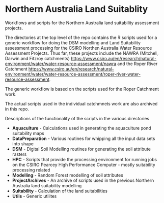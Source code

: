 # Northern Australia Land Suitablity
Workflows and scripts for the Northern Australia land suitability assessment projects.


The directories at the top level of the repo contains the R scripts used for a generic workflow for doing the DSM modelling and Land Suitability assessment processing for the CSIRO Northen Australia Water Resource Assessment Projects. Thus far, these projects include the NAWRA (Mitchell, Darwin and Fitzroy catchments) https://www.csiro.au/en/research/natural-environment/water/water-resource-assessment/nawra and the Roper River Catchment https://www.csiro.au/en/research/natural-environment/water/water-resource-assessment/roper-river-water-resource-assessment.

The generic workflow is based on the scripts used for the Roper Catchment work.

The actual scripts used in the individual catchmnets work are also archived in this repo.

Descriptions of the functionality of the scripts in the various directories

- **Aquaculture** - Calculations used in generating the aquaculture pond suitability maps
- **DataPreparation** - Various routines for whipping all the input data sets into shape
- **DSM** - Digital Soil Modelling routines for generating the soil attribute rasters
- **HPC** - Scripts that provide the processing environment for running jobs on the CSIRO Pearcey High Performance Computer - mostly suitability processing related
- **Modelling** - Random Forest modelling of soil attributes
- **ProjectArchives** - An archive of scripts used in the previous Northern Australia land suitability modelling
- **Suitability** - Calculation of the land suitabilities
- **Utils** - Generic utilites

